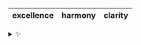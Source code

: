 | excellence | harmony | clarity |
| :--------: | :-----: | :-----: |

<details>
  <summary>✨</summary>
  These words are chosen at random each day. New words will appear here tomorrow morning.
</details>